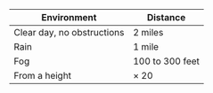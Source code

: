 | **Environment**            | **Distance**    |
|----------------------------|-----------------|
| Clear day, no obstructions | 2 miles         |
| Rain                       | 1 mile          |
| Fog                        | 100 to 300 feet |
| From a height              | × 20            |
